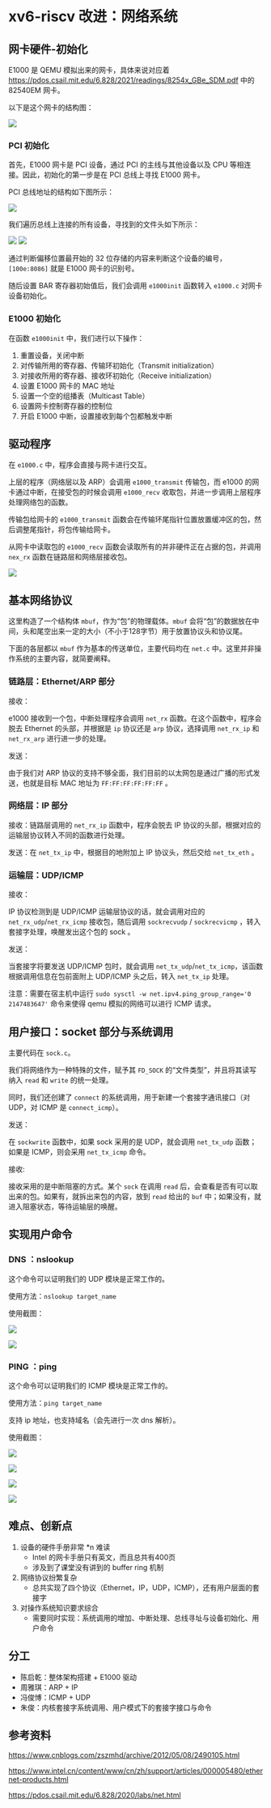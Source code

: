 # xv6-riscv 改进：网络系统

## 网卡硬件-初始化

E1000 是 QEMU 模拟出来的网卡，具体来说对应着 https://pdos.csail.mit.edu/6.828/2021/readings/8254x_GBe_SDM.pdf 中的 82540EM 网卡。

以下是这个网卡的结构图：

![](82540EM.jpg)

### PCI 初始化

首先，E1000 网卡是 PCI 设备，通过 PCI 的主线与其他设备以及 CPU 等相连接。因此，初始化的第一步是在 PCI 总线上寻找 E1000 网卡。

PCI 总线地址的结构如下图所示：

![](pci_address.png)

我们遍历总线上连接的所有设备，寻找到的文件头如下所示：

![](pci_header_1.jpg)
![](pci_header_2.jpg)


通过判断偏移位置最开始的 32 位存储的内容来判断这个设备的编号，`[100e:8086]` 就是 E1000 网卡的识别号。

随后设置 BAR 寄存器初始值后，我们会调用 `e1000init` 函数转入 `e1000.c` 对网卡设备初始化。

### E1000 初始化

在函数 `e1000init` 中，我们进行以下操作：
1. 重置设备，关闭中断
2. 对传输所用的寄存器、传输环初始化（Transmit initialization）
3. 对接收所用的寄存器、接收环初始化（Receive initialization）
4. 设置 E1000 网卡的 MAC 地址
5. 设置一个空的组播表（Multicast Table）
6. 设置网卡控制寄存器的控制位
7. 开启 E1000 中断，设置接收到每个包都触发中断

## 驱动程序

在 `e1000.c` 中，程序会直接与网卡进行交互。

上层的程序（网络层以及 ARP）会调用 `e1000_transmit` 传输包，而 e1000 的网卡通过中断，在接受包的时候会调用 `e1000_recv` 收取包，并进一步调用上层程序处理网络包的函数。

传输包给网卡的 `e1000_transmit` 函数会在传输环尾指针位置放置缓冲区的包，然后调整尾指针，将包传输给网卡。

从网卡中读取包的 `e1000_recv` 函数会读取所有的并非硬件正在占据的包，并调用 `nex_rx` 函数在链路层和网络层接收包。

![](queue.jpg)

## 基本网络协议

这里构造了一个结构体 `mbuf`，作为“包”的物理载体。`mbuf` 会将“包”的数据放在中间，头和尾空出来一定的大小（不小于128字节）用于放置协议头和协议尾。

下面的各层都以 `mbuf` 作为基本的传送单位，主要代码均在 `net.c` 中。这里并非操作系统的主要内容，就简要阐释。

### 链路层：Ethernet/ARP 部分

接收：

e1000 接收到一个包，中断处理程序会调用 `net_rx` 函数。在这个函数中，程序会脱去 Ethernet 的头部，并根据是 `ip` 协议还是 `arp` 协议，选择调用 `net_rx_ip` 和 `net_rx_arp` 进行进一步的处理。

发送：

由于我们对 ARP 协议的支持不够全面，我们目前的以太网包是通过广播的形式发送，也就是目标 MAC 地址为 `FF:FF:FF:FF:FF:FF` 。


### 网络层：IP 部分

接收：链路层调用的 `net_rx_ip` 函数中，程序会脱去 IP 协议的头部，根据对应的运输层协议转入不同的函数进行处理。

发送：在 `net_tx_ip` 中，根据目的地附加上 IP 协议头，然后交给 `net_tx_eth` 。

### 运输层：UDP/ICMP 


接收：

IP 协议检测到是 UDP/ICMP 运输层协议的话，就会调用对应的 `net_rx_udp`/`net_rx_icmp` 接收包，随后调用 `sockrecvudp` / `sockrecvicmp` ，转入套接字处理，唤醒发出这个包的 sock 。

发送：

当套接字将要发送 UDP/ICMP 包时，就会调用 `net_tx_udp`/`net_tx_icmp`，该函数根据调用信息在包前面附上 UDP/ICMP 头之后，转入 `net_tx_ip` 处理。


注意：需要在宿主机中运行 `sudo sysctl -w net.ipv4.ping_group_range='0 2147483647'` 命令来使得 qemu 模拟的网络可以进行 ICMP 请求。


## 用户接口：socket 部分与系统调用

主要代码在 `sock.c`。

我们将网络作为一种特殊的文件，赋予其 `FD_SOCK` 的“文件类型”，并且将其读写纳入 `read` 和 `write` 的统一处理。

同时，我们还创建了 `connect` 的系统调用，用于新建一个套接字通讯接口（对 UDP，对 ICMP 是 `connect_icmp`）。

发送：

在 `sockwrite` 函数中，如果 sock 采用的是 UDP，就会调用 `net_tx_udp` 函数；如果是 ICMP，则会采用 `net_tx_icmp` 命令。

接收:

接收采用的是中断阻塞的方式。某个 `sock` 在调用 `read` 后，会查看是否有可以取出来的包。如果有，就拆出来包的内容，放到 `read` 给出的 `buf` 中；如果没有，就进入阻塞状态，等待运输层的唤醒。

## 实现用户命令

### DNS ：nslookup

这个命令可以证明我们的 UDP 模块是正常工作的。

使用方法：`nslookup target_name`

使用截图：

![](dns1.jpg)

![](dns1-1.jpg)

### PING ：ping

这个命令可以证明我们的 ICMP 模块是正常工作的。

使用方法：`ping target_name`

支持 ip 地址，也支持域名（会先进行一次 dns 解析）。

使用截图：

![](ping1.jpg)

![](ping1-1.jpg)

![](ping2.jpg)

![](ping2-1.jpg)

## 难点、创新点

1. 设备的硬件手册非常 *n 难读
    + Intel 的网卡手册只有英文，而且总共有400页
	+ 涉及到了课堂没有讲到的 buffer ring 机制
2. 网络协议纷繁复杂
	+ 总共实现了四个协议（Ethernet，IP，UDP，ICMP），还有用户层面的套接字
3. 对操作系统知识要求综合
	+ 需要同时实现：系统调用的增加、中断处理、总线寻址与设备初始化、用户命令

## 分工

+ 陈启乾：整体架构搭建 + E1000 驱动
+ 周雅琪：ARP + IP
+ 冯俊博：ICMP + UDP 
+ 朱俊：内核套接字系统调用、用户模式下的套接字接口与命令

## 参考资料

https://www.cnblogs.com/zszmhd/archive/2012/05/08/2490105.html

https://www.intel.cn/content/www/cn/zh/support/articles/000005480/ethernet-products.html

https://pdos.csail.mit.edu/6.828/2020/labs/net.html
